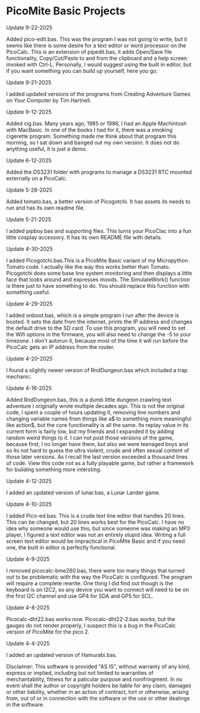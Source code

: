 # PicoMite Basic Projects

Update 9-22-2025

Added pico-edit.bas. This was the program I was not going to write, but it seems like there is some desire for a text editor or word processor on the PicoCalc. This is an extension of pipedit.bas, it adds Open/Save file functionality, Copy/Cut/Paste to and from the clipboard and a help screen invoked with Ctrl-L. Personally, I would suggest using the built in editor, but if you want something you can build up yourself, here you go.

Update 9-21-2025

I added updated versions of the programs from Creating Adventure Games on Your Computer by Tim Hartnell.

Update 9-12-2025

Added cig.bas. Many years ago, 1985 or 1986, I had an Apple Machintosh with MacBasic. In one of the books I had for it, there was a smoking cigerette program. Something made me think about that program this morning, so I sat down and banged out my own version. It does not do anything useful, it is just a demo.

Update 6-12-2025

Added the DS3231 folder with programs to manage a DS3231 RTC mounted externally on a PicoCalc.

Update 5-28-2025

Added tomato.bas, a better version of Picogotchi. It has assets its needs to run and has its own readme file.

Update 5-21-2025

I added pipboy.bas and supporting files. This turns your PicoClac into a fun little cosplay accessory. It has its own README file with details.

Update 4-30-2025

I added Picogotchi.bas.This is a PicoMite Basic variant of my Micropython Tomato code. I actually like the way this works better than Tomato. Picogotchi does some base line system monitoring and then displays a little face that looks around and expresses moods. The SimulateWork() function is there just to have something to do. You should replace this function with something useful.

Update 4-29-2025

I added onboot.bas, which is a simple program I run after the device is booted. It sets the date from the internet, prints the IP address and changes the default drive to the SD card. To use this program, you will need to set the Wifi options in the firmware, you will also need to change the -5 to your timezone. I don't autorun it, because most of the time it will run before the PicoCalc gets an IP address from the router.

Update 4-20-2025

I found a slightly newer version of RndDungeon.bas which included a trap mechanic.

Update 4-16-2025

Added RndDungeon.bas, this is a dumb little dungeon crawling text adventure I originally wrote multiple decades ago. This is not the original code, I spent a couple of hours updating it, removing line numbers and changing variable names from things like a$ to something more meaningful like action$, but the core functionality is all the same. Its replay value in its current form is fairly low, but my friends and I expanded it by adding random weird things to it. I can not post those versions of the game, because first, I no longer have them, but also we were teenaged boys and so its not hard to guess the ultra violent, crude and often sexual content of those later versions. As I recall the last version exceeded a thousand lines of code. View this code not as a fully playable game, but rather a framework for building something more intersting.

Update 4-12-2025

I added an updated version of lunar.bas, a Lunar Lander game.

Update 4-10-2025

I added Pico-ed.bas. This is a crude text line editor that handles 20 lines. This can be changed, but 20 lines works best for the PicoCalc. I have no idea why someone would use this, but since someone was making an MP3 player, I figured a text editor was not an entirely stupid idea. Writing a full screen text editor would be impractical in PicoMite Basic and if you need one, the built in editor is perfectly functional.

Update 4-9-2025

I removed picocalc-bme280.bas, there were too many things that turned out to be problematic with the way the PicoCalc is configured. The program will require a complete rewrite. One thing I did find out though is the keyboard is on I2C2, so any device you want to connect will need to be on the first I2C channel and use GP4 for SDA and GP5 for SCL.

Update 4-8-2025

Picocalc-dht22.bas works now. Picocalc-dht22-2.bas works, but the gauges do not render properly, I suspect this is a bug in the PicoCalc version of PicoMite for the pico 2.

Update 4-4-2025

I added an updated version of Hamurabi.bas.

Disclaimer: This software is provided "AS IS", without warranty of any kind, express or implied, including but not limited to warranties of merchantability, fitness for a paticular purpose and nonifringment. In no event shall the author or copyright holders be liable for any claim, damages or other liability, whether in an action of contract, tort or otherwise, arising from, out of or in connection with the software or the use or other dealings in the software.
